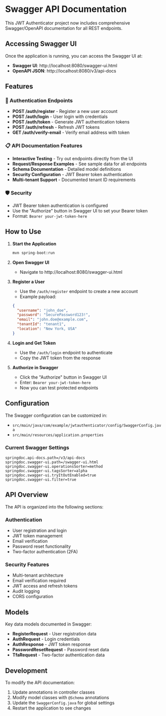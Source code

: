 # Swagger API Documentation

This JWT Authenticator project now includes comprehensive Swagger/OpenAPI documentation for all REST endpoints.

## Accessing Swagger UI

Once the application is running, you can access the Swagger UI at:

- **Swagger UI**: http://localhost:8080/swagger-ui.html
- **OpenAPI JSON**: http://localhost:8080/v3/api-docs

## Features

### 🔐 Authentication Endpoints
- **POST /auth/register** - Register a new user account
- **POST /auth/login** - User login with credentials
- **POST /auth/token** - Generate JWT authentication tokens
- **POST /auth/refresh** - Refresh JWT tokens
- **GET /auth/verify-email** - Verify email address with token

### 📋 API Documentation Features
- **Interactive Testing** - Try out endpoints directly from the UI
- **Request/Response Examples** - See sample data for all endpoints
- **Schema Documentation** - Detailed model definitions
- **Security Configuration** - JWT Bearer token authentication
- **Multi-tenant Support** - Documented tenant ID requirements

### 🛡️ Security
- JWT Bearer token authentication is configured
- Use the "Authorize" button in Swagger UI to set your Bearer token
- Format: `Bearer your-jwt-token-here`

## How to Use

1. **Start the Application**
   ```bash
   mvn spring-boot:run
   ```

2. **Open Swagger UI**
   - Navigate to http://localhost:8080/swagger-ui.html

3. **Register a User**
   - Use the `/auth/register` endpoint to create a new account
   - Example payload:
   ```json
   {
     "username": "john_doe",
     "password": "SecurePassword123!",
     "email": "john.doe@example.com",
     "tenantId": "tenant1",
     "location": "New York, USA"
   }
   ```

4. **Login and Get Token**
   - Use the `/auth/login` endpoint to authenticate
   - Copy the JWT token from the response

5. **Authorize in Swagger**
   - Click the "Authorize" button in Swagger UI
   - Enter: `Bearer your-jwt-token-here`
   - Now you can test protected endpoints

## Configuration

The Swagger configuration can be customized in:
- `src/main/java/com/example/jwtauthenticator/config/SwaggerConfig.java`
- `src/main/resources/application.properties`

### Current Swagger Settings
```properties
springdoc.api-docs.path=/v3/api-docs
springdoc.swagger-ui.path=/swagger-ui.html
springdoc.swagger-ui.operationsSorter=method
springdoc.swagger-ui.tagsSorter=alpha
springdoc.swagger-ui.tryItOutEnabled=true
springdoc.swagger-ui.filter=true
```

## API Overview

The API is organized into the following sections:

### Authentication
- User registration and login
- JWT token management
- Email verification
- Password reset functionality
- Two-factor authentication (2FA)

### Security Features
- Multi-tenant architecture
- Email verification required
- JWT access and refresh tokens
- Audit logging
- CORS configuration

## Models

Key data models documented in Swagger:
- **RegisterRequest** - User registration data
- **AuthRequest** - Login credentials
- **AuthResponse** - JWT token response
- **PasswordResetRequest** - Password reset data
- **TfaRequest** - Two-factor authentication data

## Development

To modify the API documentation:
1. Update annotations in controller classes
2. Modify model classes with `@Schema` annotations
3. Update the `SwaggerConfig.java` for global settings
4. Restart the application to see changes